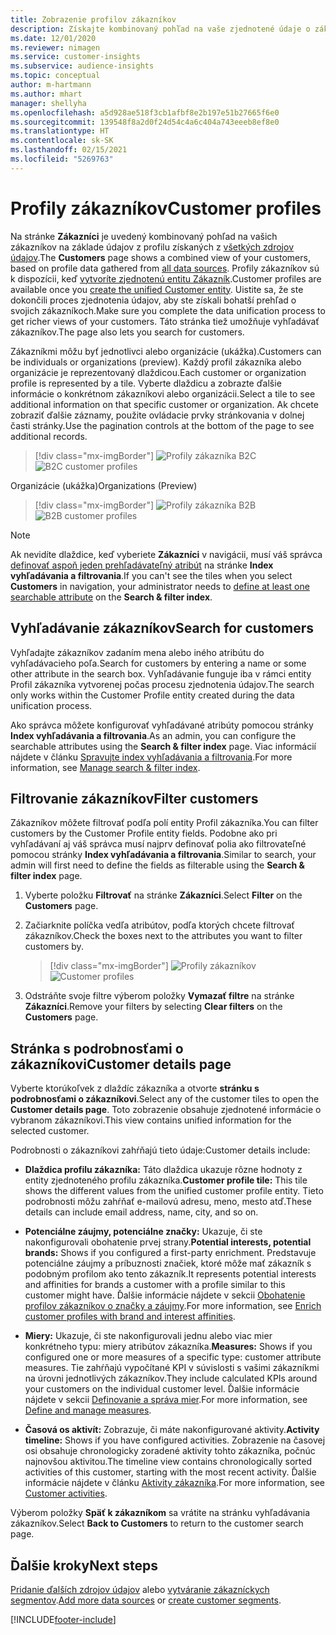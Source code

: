```yaml
---
title: Zobrazenie profilov zákazníkov
description: Získajte kombinovaný pohľad na vaše zjednotené údaje o zákazníkoch.
ms.date: 12/01/2020
ms.reviewer: nimagen
ms.service: customer-insights
ms.subservice: audience-insights
ms.topic: conceptual
author: m-hartmann
ms.author: mhart
manager: shellyha
ms.openlocfilehash: a5d928ae518f3cb1afbf8e2b197e51b27665f6e0
ms.sourcegitcommit: 139548f8a2d0f24d54c4a6c404a743eeeb8ef8e0
ms.translationtype: HT
ms.contentlocale: sk-SK
ms.lasthandoff: 02/15/2021
ms.locfileid: "5269763"
---
```

# <a name="customer-profiles"></a><span data-ttu-id="df267-103">Profily zákazníkov</span><span class="sxs-lookup"><span data-stu-id="df267-103">Customer profiles</span></span>

<span data-ttu-id="df267-104">Na stránke **Zákazníci** je uvedený kombinovaný pohľad na vašich zákazníkov na základe údajov z profilu získaných z [všetkých zdrojov údajov](data-sources.md).</span><span class="sxs-lookup"><span data-stu-id="df267-104">The **Customers** page shows a combined view of your customers, based on profile data gathered from [all data sources](data-sources.md).</span></span> <span data-ttu-id="df267-105">Profily zákazníkov sú k dispozícii, keď [vytvoríte zjednotenú entitu Zákazník](data-unification.md).</span><span class="sxs-lookup"><span data-stu-id="df267-105">Customer profiles are available once you [create the unified Customer entity](data-unification.md).</span></span> <span data-ttu-id="df267-106">Uistite sa, že ste dokončili proces zjednotenia údajov, aby ste získali bohatší prehľad o svojich zákazníkoch.</span><span class="sxs-lookup"><span data-stu-id="df267-106">Make sure you complete the data unification process to get richer views of your customers.</span></span> <span data-ttu-id="df267-107">Táto stránka tiež umožňuje vyhľadávať zákazníkov.</span><span class="sxs-lookup"><span data-stu-id="df267-107">The page also lets you search for customers.</span></span>

<span data-ttu-id="df267-108">Zákazníkmi môžu byť jednotlivci alebo organizácie (ukážka).</span><span class="sxs-lookup"><span data-stu-id="df267-108">Customers can be individuals or organizations (preview).</span></span> <span data-ttu-id="df267-109">Každý profil zákazníka alebo organizácie je reprezentovaný dlaždicou.</span><span class="sxs-lookup"><span data-stu-id="df267-109">Each customer or organization profile is represented by a tile.</span></span> <span data-ttu-id="df267-110">Vyberte dlaždicu a zobrazte ďalšie informácie o konkrétnom zákazníkovi alebo organizácii.</span><span class="sxs-lookup"><span data-stu-id="df267-110">Select a tile to see additional information on that specific customer or organization.</span></span> <span data-ttu-id="df267-111">Ak chcete zobraziť ďalšie záznamy, použite ovládacie prvky stránkovania v dolnej časti stránky.</span><span class="sxs-lookup"><span data-stu-id="df267-111">Use the pagination controls at the bottom of the page to see additional records.</span></span>

> [!div class="mx-imgBorder"] 
> <span data-ttu-id="df267-112">![Profily zákazníka B2C](media/profiles-customers.png "Profily zákazníka B2C")</span><span class="sxs-lookup"><span data-stu-id="df267-112">![B2C customer profiles](media/profiles-customers.png "B2C customer profiles")</span></span>

<span data-ttu-id="df267-113">Organizácie (ukážka)</span><span class="sxs-lookup"><span data-stu-id="df267-113">Organizations (Preview)</span></span>
> [!div class="mx-imgBorder"] 
> <span data-ttu-id="df267-114">![Profily zákazníka B2B](media/profile-customers-b2b.png "Profily zákazníka B2B")</span><span class="sxs-lookup"><span data-stu-id="df267-114">![B2B customer profiles](media/profile-customers-b2b.png "B2B customer profiles")</span></span>

> [!NOTE]
> <span data-ttu-id="df267-115">Ak nevidíte dlaždice, keď vyberiete **Zákazníci** v navigácii, musí váš správca [definovať aspoň jeden prehľadávateľný atribút](search-filter-index.md) na stránke **Index vyhľadávania a filtrovania**.</span><span class="sxs-lookup"><span data-stu-id="df267-115">If you can't see the tiles when you select **Customers** in navigation, your administrator needs to [define at least one searchable attribute](search-filter-index.md) on the **Search & filter index**.</span></span>

## <a name="search-for-customers"></a><span data-ttu-id="df267-116">Vyhľadávanie zákazníkov</span><span class="sxs-lookup"><span data-stu-id="df267-116">Search for customers</span></span>

<span data-ttu-id="df267-117">Vyhľadajte zákazníkov zadaním mena alebo iného atribútu do vyhľadávacieho poľa.</span><span class="sxs-lookup"><span data-stu-id="df267-117">Search for customers by entering a name or some other attribute in the search box.</span></span> <span data-ttu-id="df267-118">Vyhľadávanie funguje iba v rámci entity Profil zákazníka vytvorenej počas procesu zjednotenia údajov.</span><span class="sxs-lookup"><span data-stu-id="df267-118">The search only works within the Customer Profile entity created during the data unification process.</span></span>

<span data-ttu-id="df267-119">Ako správca môžete konfigurovať vyhľadávané atribúty pomocou stránky **Index vyhľadávania a filtrovania**.</span><span class="sxs-lookup"><span data-stu-id="df267-119">As an admin, you can configure the searchable attributes using the **Search & filter index** page.</span></span> <span data-ttu-id="df267-120">Viac informácií nájdete v článku [Spravujte index vyhľadávania a filtrovania](search-filter-index.md).</span><span class="sxs-lookup"><span data-stu-id="df267-120">For more information, see [Manage search & filter index](search-filter-index.md).</span></span>

## <a name="filter-customers"></a><span data-ttu-id="df267-121">Filtrovanie zákazníkov</span><span class="sxs-lookup"><span data-stu-id="df267-121">Filter customers</span></span>

<span data-ttu-id="df267-122">Zákazníkov môžete filtrovať podľa polí entity Profil zákazníka.</span><span class="sxs-lookup"><span data-stu-id="df267-122">You can filter customers by the Customer Profile entity fields.</span></span> <span data-ttu-id="df267-123">Podobne ako pri vyhľadávaní aj váš správca musí najprv definovať polia ako filtrovateľné pomocou stránky **Index vyhľadávania a filtrovania**.</span><span class="sxs-lookup"><span data-stu-id="df267-123">Similar to search, your admin will first need to define the fields as filterable using the **Search & filter index** page.</span></span>

1. <span data-ttu-id="df267-124">Vyberte položku **Filtrovať** na stránke **Zákazníci**.</span><span class="sxs-lookup"><span data-stu-id="df267-124">Select **Filter** on the **Customers** page.</span></span>

2. <span data-ttu-id="df267-125">Začiarknite políčka vedľa atribútov, podľa ktorých chcete filtrovať zákazníkov.</span><span class="sxs-lookup"><span data-stu-id="df267-125">Check the boxes next to the attributes you want to filter customers by.</span></span>

   > [!div class="mx-imgBorder"] 
   > <span data-ttu-id="df267-126">![Profily zákazníkov](media/profiles-customers3.png "Profily zákazníkov")</span><span class="sxs-lookup"><span data-stu-id="df267-126">![Customer profiles](media/profiles-customers3.png "Customer profiles")</span></span>

3. <span data-ttu-id="df267-127">Odstráňte svoje filtre výberom položky **Vymazať filtre** na stránke **Zákazníci**.</span><span class="sxs-lookup"><span data-stu-id="df267-127">Remove your filters by selecting **Clear filters** on the **Customers** page.</span></span>

##  <a name="customer-details-page"></a><span data-ttu-id="df267-128">Stránka s podrobnosťami o zákazníkovi</span><span class="sxs-lookup"><span data-stu-id="df267-128">Customer details page</span></span>

<span data-ttu-id="df267-129">Vyberte ktorúkoľvek z dlaždíc zákazníka a otvorte **stránku s podrobnosťami o zákazníkovi**.</span><span class="sxs-lookup"><span data-stu-id="df267-129">Select any of the customer tiles to open the **Customer details page**.</span></span> <span data-ttu-id="df267-130">Toto zobrazenie obsahuje zjednotené informácie o vybranom zákazníkovi.</span><span class="sxs-lookup"><span data-stu-id="df267-130">This view contains unified information for the selected customer.</span></span>

<span data-ttu-id="df267-131">Podrobnosti o zákazníkovi zahŕňajú tieto údaje:</span><span class="sxs-lookup"><span data-stu-id="df267-131">Customer details include:</span></span>

-   <span data-ttu-id="df267-132">**Dlaždica profilu zákazníka:** Táto dlaždica ukazuje rôzne hodnoty z entity zjednoteného profilu zákazníka.</span><span class="sxs-lookup"><span data-stu-id="df267-132">**Customer profile tile:** This tile shows the different values from the unified customer profile entity.</span></span> <span data-ttu-id="df267-133">Tieto podrobnosti môžu zahŕňať e-mailovú adresu, meno, mesto atď.</span><span class="sxs-lookup"><span data-stu-id="df267-133">These details can include email address, name, city, and so on.</span></span> 

-   <span data-ttu-id="df267-134">**Potenciálne záujmy, potenciálne značky:** Ukazuje, či ste nakonfigurovali obohatenie prvej strany.</span><span class="sxs-lookup"><span data-stu-id="df267-134">**Potential interests, potential brands:** Shows if you configured a first-party enrichment.</span></span> <span data-ttu-id="df267-135">Predstavuje potenciálne záujmy a príbuznosti značiek, ktoré môže mať zákazník s podobným profilom ako tento zákazník.</span><span class="sxs-lookup"><span data-stu-id="df267-135">It represents potential interests and affinities for brands a customer with a profile similar to this customer might have.</span></span> <span data-ttu-id="df267-136">Ďalšie informácie nájdete v sekcii [Obohatenie profilov zákazníkov o značky a záujmy](enrichment-microsoft-graph.md).</span><span class="sxs-lookup"><span data-stu-id="df267-136">For more information, see [Enrich customer profiles with brand and interest affinities](enrichment-microsoft-graph.md).</span></span>

-   <span data-ttu-id="df267-137">**Miery:** Ukazuje, či ste nakonfigurovali jednu alebo viac mier konkrétneho typu: miery atribútov zákazníka.</span><span class="sxs-lookup"><span data-stu-id="df267-137">**Measures:** Shows if you configured one or more measures of a specific type: customer attribute measures.</span></span> <span data-ttu-id="df267-138">Tie zahŕňajú vypočítané KPI v súvislosti s vašimi zákazníkmi na úrovni jednotlivých zákazníkov.</span><span class="sxs-lookup"><span data-stu-id="df267-138">They include calculated KPIs around your customers on the individual customer level.</span></span> <span data-ttu-id="df267-139">Ďalšie informácie nájdete v sekcii [Definovanie a správa mier](measures.md).</span><span class="sxs-lookup"><span data-stu-id="df267-139">For more information, see [Define and manage measures](measures.md).</span></span>

-   <span data-ttu-id="df267-140">**Časová os aktivít:** Zobrazuje, či máte nakonfigurované aktivity.</span><span class="sxs-lookup"><span data-stu-id="df267-140">**Activity timeline:** Shows if you have configured activities.</span></span> <span data-ttu-id="df267-141">Zobrazenie na časovej osi obsahuje chronologicky zoradené aktivity tohto zákazníka, počnúc najnovšou aktivitou.</span><span class="sxs-lookup"><span data-stu-id="df267-141">The timeline view contains chronologically sorted activities of this customer, starting with the most recent activity.</span></span> <span data-ttu-id="df267-142">Ďalšie informácie nájdete v článku [Aktivity zákazníka](activities.md).</span><span class="sxs-lookup"><span data-stu-id="df267-142">For more information, see [Customer activities](activities.md).</span></span>

<span data-ttu-id="df267-143">Výberom položky **Späť k zákazníkom** sa vrátite na stránku vyhľadávania zákazníkov.</span><span class="sxs-lookup"><span data-stu-id="df267-143">Select **Back to Customers** to return to the customer search page.</span></span>

## <a name="next-steps"></a><span data-ttu-id="df267-144">Ďalšie kroky</span><span class="sxs-lookup"><span data-stu-id="df267-144">Next steps</span></span>

<span data-ttu-id="df267-145">[Pridanie ďalších zdrojov údajov](data-sources.md) alebo [vytváranie zákazníckych segmentov](segments.md).</span><span class="sxs-lookup"><span data-stu-id="df267-145">[Add more data sources](data-sources.md) or [create customer segments](segments.md).</span></span>


[!INCLUDE[footer-include](../includes/footer-banner.md)]